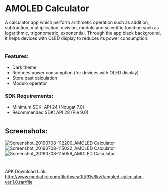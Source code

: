 AMOLED Calculator
===================================

A calculator app which perform arithmetic operation such as addition, subtraction, multiplication, division, modulo and scientific function such as logarithmic, trigonometric, exponential. Through the app black background, it helps devices with OLED display to reduces its power consumption.

#

### Features:
* Dark theme
* Reduces power consumption (for devices with OLED display)
* Store past calculation
* Modulo operator

### SDK Requirements:
* Minimum SDK: API 24 (Nougat 7.0)
* Recommended SDK: API 28 (Pie 9.0)

#

## Screenshots:
![Screenshot_20190708-112200_AMOLED Calculator](https://user-images.githubusercontent.com/47683574/60782190-3e9af180-a178-11e9-821b-0a6d1fee7d91.jpg)
![Screenshot_20190708-115022_AMOLED Calculator](https://user-images.githubusercontent.com/47683574/60782216-55d9df00-a178-11e9-8db2-22ba0e57c10f.jpg)
![Screenshot_20190708-115056_AMOLED Calculator](https://user-images.githubusercontent.com/47683574/60782239-73a74400-a178-11e9-96a6-c446920b9d16.jpg)

#

APK Download Link: http://www.mediafire.com/file/hwca0ttt91v8kvf/amoled-calculator-ver.1.0.rar/file
